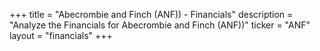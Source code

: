 +++
title = "Abecrombie and Finch (ANF)) - Financials"
description = "Analyze the Financials for Abecrombie and Finch (ANF))"
ticker = "ANF"
layout = "financials"
+++

